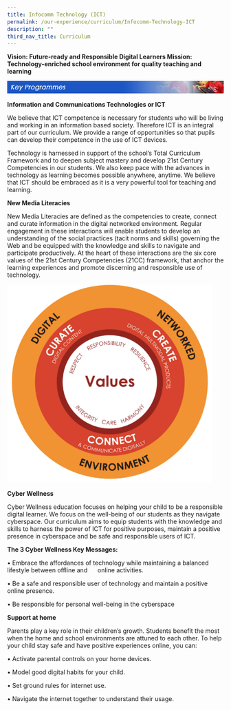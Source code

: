 ```yaml
---
title: Infocomm Technology (ICT)
permalink: /our-experience/curriculum/Infocomm-Technology-ICT
description: ""
third_nav_title: Curriculum
---
```



**Vision: Future-ready and Responsible Digital Learners Mission: Technology-enriched school environment for quality teaching and learning**

![](/images/keyprogrammes_ict.jpg)

**Information and Communications Technologies or ICT**

We believe that ICT competence is necessary for students who will be living and working in an information based society. Therefore ICT is an integral part of our curriculum. We provide a range of opportunities so that pupils can develop their competence in the use of ICT devices.

Technology is harnessed in support of the school’s Total Curriculum Framework and to deepen subject mastery and develop 21st Century Competencies in our students. We also keep pace with the advances in technology as learning becomes possible anywhere, anytime. We believe that ICT should be embraced as it is a very powerful tool for teaching and learning.



**New Media Literacies**


New Media Literacies are defined as the competencies to create, connect and curate information in the digital networked environment. Regular engagement in these interactions will enable students to develop an understanding of the social practices (tacit norms and skills) governing the Web and be equipped with the knowledge and skills to navigate and participate productively. At the heart of these interactions are the six core values of the 21st Century Competencies (21CC) framework, that anchor the learning experiences and promote discerning and responsible use of technology.

![](/images/1st%20pic.png)


**Cyber Wellness**


Cyber Wellness education focuses on helping your child to be a responsible digital learner. We focus on the well-being of our students as they navigate cyberspace. Our curriculum aims to equip students with the knowledge and skills to harness the power of ICT for positive purposes, maintain a positive presence in cyberspace and be safe and responsible users of ICT.



**The 3 Cyber Wellness Key Messages:**


• Embrace the affordances of technology while maintaining a balanced lifestyle between offline and      online activities.

• Be a safe and responsible user of technology and maintain a positive online presence.

• Be responsible for personal well-being in the cyberspace

  

  

**Support at home**  

Parents play a key role in their children’s growth. Students benefit the most when the home and school environments are attuned to each other. To help your child stay safe and have positive experiences online, you can:

• Activate parental controls on your home devices.

• Model good digital habits for your child.

• Set ground rules for internet use.

• Navigate the internet together to understand their usage.